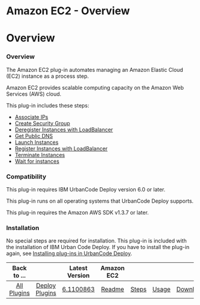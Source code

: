 
Amazon EC2 - Overview
=====================

# Overview



### Overview




 


The Amazon EC2 plug-in automates managing an Amazon Elastic Cloud (EC2) instance as a process step.


Amazon EC2 provides scalable computing capacity on the Amazon Web Services (AWS) cloud. 


This plug-in includes these steps:


* [Associate IPs](#associate_ips)
* [Create Security Group](#steps)
* [Deregister Instances with LoadBalancer](#steps)
* [Get Public DNS](#get_public_dns)
* [Launch Instances](#launch_instances)
* [Register Instances with LoadBalancer](#register_instances_with_loadbalancer)
* [Terminate Instances](#terminate_instances)
* [Wait for instances](#wait_for_instances)


### Compatibility


This plug-in requires IBM UrbanCode Deploy version 6.0 or later.


This plug-in runs on all operating systems that UrbanCode Deploy supports.


This plug-in requires the Amazon AWS SDK v1.3.7 or later.


### Installation


No special steps are required for installation. This plug-in is included with the installation of IBM Urban Code Deploy. If you have to install the plug-in again, see [Installing plug-ins in UrbanCode Deploy](https://www.urbancode.com/resource/installing-plug-ins-in-urbancode-products/ "Installing plug-ins in UrbanCode Deploy").




|Back to ...||Latest Version|Amazon EC2 ||||
| :---: | :---: | :---: | :---: | :---: | :---: | :---: |
|[All Plugins](../../index.md)|[Deploy Plugins](../README.md)|[6.1100863](https://raw.githubusercontent.com/UrbanCode/IBM-UCD-PLUGINS/main/files/AmazonEC2/AmazonEC2-6.1100863.zip)|[Readme](README.md)|[Steps](steps.md)|[Usage](usage.md)|[Downloads](downloads.md)|
